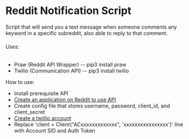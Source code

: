 # Reddit Notification Script

Script that will send you a text message when someone comments any keyword in a specific subreddit, also able to reply to that comment.

###### Uses:
- Praw (Reddit API Wrapper) -- pip3 install praw
- Twilio (Communication API) -- pip3 install twilio


How to use:
- Install prerequisite API
- [Create an application on Reddit to use API](https://www.reddit.com/prefs/apps)
- Create config file that stores username, password, client_id, and client_secret
- [Create a twillio account](https://console.twilio.com)
- Replace 'client = Client("ACxxxxxxxxxxxxx", 'xxxxxxxxxxxxxxxx')' line with Account SID and Auth Token 

